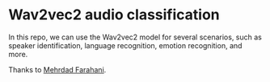 # Wav2vec2 audio classification
In this repo, we can use the Wav2vec2 model for several scenarios, such as speaker identification, language recognition, emotion recognition, and more. 

Thanks to [Mehrdad Farahani](https://github.com/m3hrdadfi).
